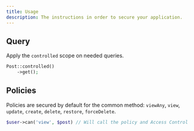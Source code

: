 ```yaml
---
title: Usage
description: The instructions in order to secure your application.
---
```



## Query

Apply the `controlled` scope on needed queries.

```php
Post::controlled()
    ->get();
```

## Policies

Policies are secured by default for the common method: `viewAny`, `view`, `update`, `create`, `delete`, `restore`, `forceDelete`.

```php
$user->can('view', $post) // Will call the policy and Access Control
```
